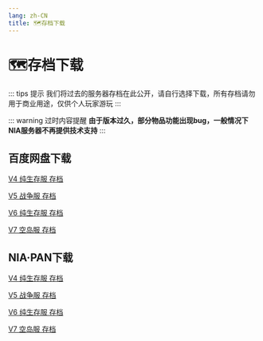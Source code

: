 ```yaml
---
lang: zh-CN
title: 🗺️存档下载
---
```

# 🗺️存档下载

::: tips 提示
我们将过去的服务器存档在此公开，请自行选择下载，所有存档请勿用于商业用途，仅供个人玩家游玩
:::

::: warning 过时内容提醒
**由于版本过久，部分物品功能出现bug，一般情况下NIA服务器不再提供技术支持**
:::

## 百度网盘下载

[V4 纯生存服 存档](https://pan.baidu.com/s/1c_A_K-J3YGqvwwGwIH7UKw?pwd=46xw)

[V5 战争服 存档](https://pan.baidu.com/s/1366scjISCDlphABuBxDLzw?pwd=88d4)

[V6 纯生存服 存档](https://pan.baidu.com/s/1Muw5SXcRVzJNLJUj-NloOQ?pwd=bcth)

[V7 空岛服 存档](https://pan.baidu.com/s/1iRfG2JyfjJkrgCv42GgeSg?pwd=tt3s)


## NIA·PAN下载

[V4 纯生存服 存档](https://pan.mcnia.com/s/rvSL)

[V5 战争服 存档](https://pan.mcnia.com/s/2BhG)

[V6 纯生存服 存档](https://pan.mcnia.com/s/dkcD)

[V7 空岛服 存档](https://pan.mcnia.com/s/eZtW)
